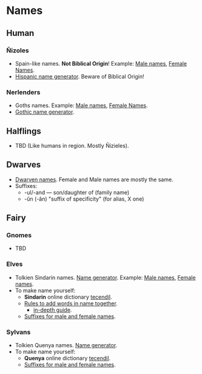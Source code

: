 # Names

## Human

### Ñizoles

- Spain-like names. **Not Biblical Origin**! Example: [Male names](https://docs.google.com/spreadsheets/d/1g0IzYYx9L7eJSJG-DGGJpXfZuZZgfnYLY0QLEYdTE1Y/edit#gid=0), [Female Names](https://docs.google.com/spreadsheets/d/1g0IzYYx9L7eJSJG-DGGJpXfZuZZgfnYLY0QLEYdTE1Y/edit#gid=1144847730).
- [Hispanic name generator](https://www.fantasynamegenerators.com/hispanic_names.php). Beware of Biblical Origin!

### Nerlenders

- Goths names. Example: [Male names](https://docs.google.com/spreadsheets/d/1g0IzYYx9L7eJSJG-DGGJpXfZuZZgfnYLY0QLEYdTE1Y/edit#gid=2044173983), [Female Names](https://docs.google.com/spreadsheets/d/1g0IzYYx9L7eJSJG-DGGJpXfZuZZgfnYLY0QLEYdTE1Y/edit#gid=1912216393).
- [Gothic name generator](https://www.fantasynamegenerators.com/gothic-names.php).

<!-- ### Southerns -->
<!-- - TBD -->

## Halflings

- TBD (Like humans in region. Mostly Ñizieles).

## Dwarves

- [Dwarven names](https://docs.google.com/spreadsheets/d/1g0IzYYx9L7eJSJG-DGGJpXfZuZZgfnYLY0QLEYdTE1Y/edit#gid=757651066). Female and Male names are mostly the same.
- Suffixes:
    - -ul/-and — son/daughter of (family name)
    - -ûn (-ân) "suffix of specificity" (for alias, X one)

## Fairy

### Gnomes

- TBD

### Elves

- Tolkien Sindarin names. [Name generator](https://www.fantasynamegenerators.com/lotr-sindarin-names.php). Example: [Male names](https://docs.google.com/spreadsheets/d/1g0IzYYx9L7eJSJG-DGGJpXfZuZZgfnYLY0QLEYdTE1Y/edit#gid=1965361401), [Female names](https://docs.google.com/spreadsheets/d/1g0IzYYx9L7eJSJG-DGGJpXfZuZZgfnYLY0QLEYdTE1Y/edit#gid=813111400).
- To make name yourself:
    - **Sindarin** online dictionary [tecendil](https://www.tecendil.com/).
    - [Rules to add words in name together](http://sindarinlessons.weebly.com/36---how-to-make-names-1.html).
        - [in-depth guide](https://eldamo.org/content/phonetic-indexes/phonetics-s.html).
    - [Suffixes for male and female names](http://sindarinlessons.weebly.com/37---how-to-make-names-2.html).

### Sylvans

- Tolkien Quenya names. [Name generator](https://www.fantasynamegenerators.com/lotr-quenya-names.php). <!--Example: -->
- To make name yourself:
    - **Quenya** online dictionary [tecendil](https://www.tecendil.com/).
    - [Suffixes for male and female names](https://folk.uib.no/hnohf/affix~1.htm).
